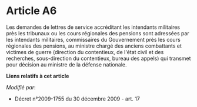 # Article A6

Les demandes de lettres de service accréditant les intendants militaires près les tribunaux ou les cours régionales des
pensions sont adressées par les intendants militaires, commissaires du Gouvernement près les cours régionales des pensions,
au       ministre chargé des anciens combattants et victimes de guerre (direction du contentieux, de l'état civil et des
recherches, sous-direction du contentieux, bureau des appels) qui transmet pour décision au ministre de la défense nationale.

**Liens relatifs à cet article**

_Modifié par_:

  - Décret n°2009-1755 du 30 décembre 2009 - art. 17
